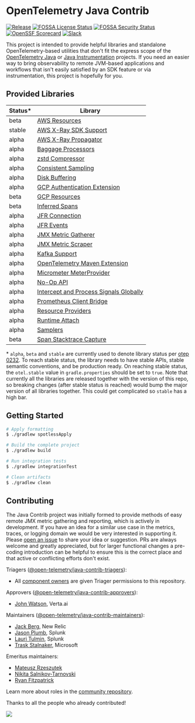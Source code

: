 # OpenTelemetry Java Contrib

[![Release](https://img.shields.io/github/v/release/open-telemetry/opentelemetry-java-contrib?include_prereleases&style=)](https://github.com/open-telemetry/opentelemetry-java-contrib/releases/)
[![FOSSA License Status](https://app.fossa.com/api/projects/custom%2B162%2Fgithub.com%2Fopen-telemetry%2Fopentelemetry-java-contrib.svg?type=shield&issueType=license)](https://app.fossa.com/projects/custom%2B162%2Fgithub.com%2Fopen-telemetry%2Fopentelemetry-java-contrib?ref=badge_shield&issueType=license)
[![FOSSA Security Status](https://app.fossa.com/api/projects/custom%2B162%2Fgithub.com%2Fopen-telemetry%2Fopentelemetry-java-contrib.svg?type=shield&issueType=security)](https://app.fossa.com/projects/custom%2B162%2Fgithub.com%2Fopen-telemetry%2Fopentelemetry-java-contrib?ref=badge_shield&issueType=security)
[![OpenSSF Scorecard](https://api.scorecard.dev/projects/github.com/open-telemetry/opentelemetry-java-contrib/badge)](https://scorecard.dev/viewer/?uri=github.com/open-telemetry/opentelemetry-java-contrib)
[![Slack](https://img.shields.io/badge/slack-@cncf/otel--java-blue.svg?logo=slack)](https://cloud-native.slack.com/archives/C014L2KCTE3)

This project is intended to provide helpful libraries and standalone OpenTelemetry-based utilities that don't fit
the express scope of the [OpenTelemetry Java](https://github.com/open-telemetry/opentelemetry-java) or
[Java Instrumentation](https://github.com/open-telemetry/opentelemetry-java-instrumentation) projects.  If you need an
easier way to bring observability to remote JVM-based applications and workflows that isn't easily satisfied by an SDK
feature or via instrumentation, this project is hopefully for you.

## Provided Libraries

| Status* | Library                                                           |
|---------|-------------------------------------------------------------------|
| beta    | [AWS Resources](./aws-resources/README.md)                        |
| stable  | [AWS X-Ray SDK Support](./aws-xray/README.md)                     |
| alpha   | [AWS X-Ray Propagator](./aws-xray-propagator/README.md)           |
| alpha   | [Baggage Processors](./baggage-processor/README.md)               |
| alpha   | [zstd Compressor](./compressors/compressor-zstd/README.md)        |
| alpha   | [Consistent Sampling](./consistent-sampling/README.md)            |
| alpha   | [Disk Buffering](./disk-buffering/README.md)                      |
| alpha   | [GCP Authentication Extension](./gcp-auth-extension/README.md)    |
| beta    | [GCP Resources](./gcp-resources/README.md)                        |
| beta    | [Inferred Spans](./inferred-spans/README.md)                      |
| alpha   | [JFR Connection](./jfr-connection/README.md)                      |
| alpha   | [JFR Events](./jfr-events/README.md)                              |
| alpha   | [JMX Metric Gatherer](./jmx-metrics/README.md)                    |
| alpha   | [JMX Metric Scraper](./jmx-scraper/README.md)                     |
| alpha   | [Kafka Support](./kafka-exporter/README.md)                       |
| alpha   | [OpenTelemetry Maven Extension](./maven-extension/README.md)      |
| alpha   | [Micrometer MeterProvider](./micrometer-meter-provider/README.md) |
| alpha   | [No-Op API](./noop-api/README.md)                                 |
| alpha   | [Intercept and Process Signals Globally](./processors/README.md)  |
| alpha   | [Prometheus Client Bridge](./prometheus-client-bridge/README.md)  |
| alpha   | [Resource Providers](./resource-providers/README.md)              |
| alpha   | [Runtime Attach](./runtime-attach/README.md)                      |
| alpha   | [Samplers](./samplers/README.md)                                  |
| beta    | [Span Stacktrace Capture](./span-stacktrace/README.md)            |

\* `alpha`, `beta` and `stable` are currently used to denote library status per [otep 0232](https://github.com/open-telemetry/oteps/blob/main/text/0232-maturity-of-otel.md).
To reach stable status, the library needs to have stable APIs, stable semantic conventions, and be production ready.
On reaching stable status, the `otel.stable` value in `gradle.properties` should be set to `true`.
Note that currently all the libraries are released together with the version of this repo, so breaking changes (after stable
status is reached) would bump the major version of all libraries together. This could get complicated so `stable` has a high bar.

## Getting Started

```bash
# Apply formatting
$ ./gradlew spotlessApply

# Build the complete project
$ ./gradlew build

# Run integration tests
$ ./gradlew integrationTest

# Clean artifacts
$ ./gradlew clean
```

## Contributing

The Java Contrib project was initially formed to provide methods of easy remote JMX metric gathering and reporting,
which is actively in development.  If you have an idea for a similar use case in the metrics, traces, or logging
domain we would be very interested in supporting it.  Please
[open an issue](https://github.com/open-telemetry/opentelemetry-java-contrib/issues/new/choose) to share your idea or
suggestion.  PRs are always welcome and greatly appreciated, but for larger functional changes a pre-coding introduction
can be helpful to ensure this is the correct place and that active or conflicting efforts don't exist.

Triagers ([@open-telemetry/java-contrib-triagers](https://github.com/orgs/open-telemetry/teams/java-contrib-triagers)):

- All [component owners](https://github.com/open-telemetry/opentelemetry-java-contrib/blob/main/.github/component_owners.yml) are given Triager permissions to this repository.

Approvers ([@open-telemetry/java-contrib-approvers](https://github.com/orgs/open-telemetry/teams/java-contrib-approvers)):

- [John Watson](https://github.com/jkwatson), Verta.ai

Maintainers ([@open-telemetry/java-contrib-maintainers](https://github.com/orgs/open-telemetry/teams/java-contrib-maintainers)):

- [Jack Berg](https://github.com/jack-berg), New Relic
- [Jason Plumb](https://github.com/breedx-splk), Splunk
- [Lauri Tulmin](https://github.com/laurit), Splunk
- [Trask Stalnaker](https://github.com/trask), Microsoft

Emeritus maintainers:

- [Mateusz Rzeszutek](https://github.com/mateuszrzeszutek)
- [Nikita Salnikov-Tarnovski](https://github.com/iNikem)
- [Ryan Fitzpatrick](https://github.com/rmfitzpatrick)

Learn more about roles in the [community repository](https://github.com/open-telemetry/community/blob/main/guides/contributor/membership.md).

Thanks to all the people who already contributed!

<a href="https://github.com/open-telemetry/opentelemetry-java-contrib/graphs/contributors">
  <img src="https://contributors-img.web.app/image?repo=open-telemetry/opentelemetry-java-contrib" />
</a>

